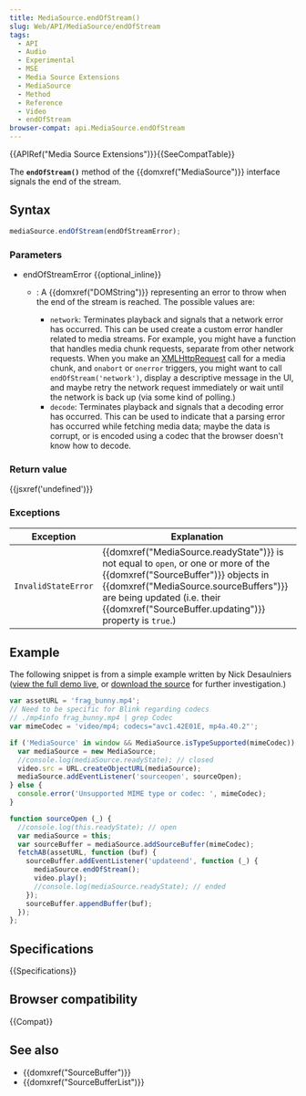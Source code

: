 ```yaml
---
title: MediaSource.endOfStream()
slug: Web/API/MediaSource/endOfStream
tags:
  - API
  - Audio
  - Experimental
  - MSE
  - Media Source Extensions
  - MediaSource
  - Method
  - Reference
  - Video
  - endOfStream
browser-compat: api.MediaSource.endOfStream
---
```

{{APIRef("Media Source Extensions")}}{{SeeCompatTable}}

The **`endOfStream()`** method of the
{{domxref("MediaSource")}} interface signals the end of the stream.

## Syntax

```js
mediaSource.endOfStream(endOfStreamError);
```

### Parameters

- endOfStreamError {{optional_inline}}

  - : A {{domxref("DOMString")}} representing an error to throw when the end of the stream
    is reached. The possible values are:

    - `network`: Terminates playback and signals that a network error has
      occurred. This can be used create a custom error handler related to media streams.
      For example, you might have a function that handles media chunk requests, separate
      from other network requests. When you make an [XMLHttpRequest](/en-US/docs/Web/API/XMLHttpRequest) call for a media
      chunk, and `onabort` or `onerror` triggers, you might want
      to call `endOfStream('network')`, display a descriptive message in the
      UI, and maybe retry the network request immediately or wait until the network is
      back up (via some kind of polling.)
    - `decode`: Terminates playback and signals that a decoding error has
      occurred. This can be used to indicate that a parsing error has occurred while
      fetching media data; maybe the data is corrupt, or is encoded using a codec that
      the browser doesn't know how to decode.

### Return value

{{jsxref('undefined')}}

### Exceptions

| Exception           | Explanation                                                                                                                                                                                                                                                                                             |
| ------------------- | ------------------------------------------------------------------------------------------------------------------------------------------------------------------------------------------------------------------------------------------------------------------------------------------------------- |
| `InvalidStateError` | {{domxref("MediaSource.readyState")}} is not equal to `open`, or one or more of the {{domxref("SourceBuffer")}} objects in {{domxref("MediaSource.sourceBuffers")}} are being updated (i.e. their {{domxref("SourceBuffer.updating")}} property is `true`.) |

## Example

The following snippet is from a simple example written by Nick Desaulniers ([view the full demo
live](https://nickdesaulniers.github.io/netfix/demo/bufferAll.html), or [download
the source](https://github.com/nickdesaulniers/netfix/blob/gh-pages/demo/bufferAll.html) for further investigation.)

```js
var assetURL = 'frag_bunny.mp4';
// Need to be specific for Blink regarding codecs
// ./mp4info frag_bunny.mp4 | grep Codec
var mimeCodec = 'video/mp4; codecs="avc1.42E01E, mp4a.40.2"';

if ('MediaSource' in window && MediaSource.isTypeSupported(mimeCodec)) {
  var mediaSource = new MediaSource;
  //console.log(mediaSource.readyState); // closed
  video.src = URL.createObjectURL(mediaSource);
  mediaSource.addEventListener('sourceopen', sourceOpen);
} else {
  console.error('Unsupported MIME type or codec: ', mimeCodec);
}

function sourceOpen (_) {
  //console.log(this.readyState); // open
  var mediaSource = this;
  var sourceBuffer = mediaSource.addSourceBuffer(mimeCodec);
  fetchAB(assetURL, function (buf) {
    sourceBuffer.addEventListener('updateend', function (_) {
      mediaSource.endOfStream();
      video.play();
      //console.log(mediaSource.readyState); // ended
    });
    sourceBuffer.appendBuffer(buf);
  });
};
```

## Specifications

{{Specifications}}

## Browser compatibility

{{Compat}}

## See also

- {{domxref("SourceBuffer")}}
- {{domxref("SourceBufferList")}}
